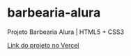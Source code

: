 # barbearia-alura

Projeto Barbearia Alura | HTML5 + CSS3

[Link do projeto no Vercel](barbearia-alura-b0rb4.vercel.app)
